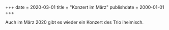 +++
date = 2020-03-01
title = "Konzert im März"
publishdate = 2000-01-01
+++

Auch im März 2020 gibt es wieder ein Konzert des Trio iheimisch.

